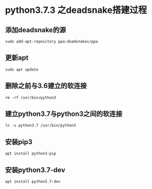 # python3.7.3 之deadsnake搭建过程

## 添加deadsnake的源

`sudo add-apt-repository ppa:deadsnakes/ppa`

## 更新apt

`sudo apt update`

## 删除之前与3.6建立的软连接

`rm -rf /usr/bin/python3`

## 建立python3.7与python3之间的软连接

`ln -s python3.7 /usr/bin/python3`

## 安装pip3

`apt install python3-pip`

## 安装python3.7-dev

`apt install python3.7-dev`
